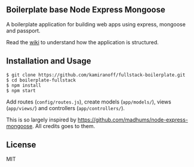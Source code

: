 <!-- [![Build Status](https://img.shields.io/travis/madhums/node-express-mongoose.svg?style=flat)](https://travis-ci.org/madhums/node-express-mongoose)
[![Gittip](https://img.shields.io/gratipay/madhums.svg?style=flat)](https://www.gratipay.com/madhums/)
[![Dependencies](https://img.shields.io/david/madhums/node-express-mongoose.svg?style=flat)](https://david-dm.org/madhums/node-express-mongoose)
[![Gitter](https://badges.gitter.im/Join%20Chat.svg)](https://gitter.im/madhums/node-express-mongoose?utm_source=badge&utm_medium=badge&utm_campaign=pr-badge) -->

## Boilerplate base Node Express Mongoose

A boilerplate application for building web apps using express, mongoose and passport.

Read the [wiki](https://github.com/madhums/node-express-mongoose/wiki) to understand how the application is structured.

## Installation and Usage

    $ git clone https://github.com/kamiranoff/fullstack-boilerplate.git
    $ cd boilerplate-fullstack
    $ npm install
    $ npm start

Add routes (`config/routes.js`), create models (`app/models/`), views (`app/views/`) and controllers (`app/controllers/`).

This is so largely inspired by https://github.com/madhums/node-express-mongoose. All credits goes to them.

## License

MIT
